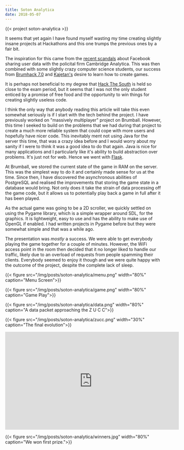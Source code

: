 ```yaml
---
title: Soton Analytica
date: 2018-05-07
---
```


{{< project soton-analytica >}}

It seems that yet again I have found myself wasting my time creating slightly insane projects at Hackathons and this one trumps the previous ones by a fair bit.

The inspiration for this came from the [recent scandals][fb-scandal] about Facebook sharing user data with the policital firm Cambridge Analytica. This was then combined with some slightly crazy
computer science students, our success from [Brumhack 7.0][brumhack] and [Kajetan's][kch] desire to learn how to create games.

It is perhaps not beneficial to my degree that [Hack The South][hts] is held so close to the exam period, but it seems that I was not the only student enticed by a promise of free food and the opportunity to
win things for creating slightly useless code.

I think the only way that anybody reading this article will take this even somewhat seriously is if I start with the tech behind the project. I have previously worked on "massively multiplayer" project on Brumball.
However, this time I seeked to build on the problems that we had during that project to create a much more reliable system that could cope with more users and hopefully have nicer code. This inevitably ment not
using Java for the server this time, that was a crazy idea before and I would worry about my sanity if I were to think it was a good idea to do that again. Java is nice for many applications and I particularly like
it's ability to build abstraction over problems. It's just not for web. Hence we went with [Flask][flask].

At Brumball, we stored the current state of the game in RAM on the server. This was the simplest way to do it and certainly made sense for us at the time. Since then, I have discovered the asynchronous abilities of
PostgreSQL and realised the improvements that storing the game state in a database would bring. Not only does it take the strain of data processing off the game code, but it allows us to potentially play back a game
in full after it has been played.

As the actual game was going to be a 2D scroller, we quickly settled on using the Pygame library, which is a simple wrapper around SDL, for the graphics. It is lightweight, easy to use and has the ability to make use of
OpenGL if enabled. I had written projects in Pygame before but they were somewhat simple and that was a while ago.

The presentation was *mostly* a success. We were able to get everybody playing the game together for a couple of minutes. However, the WiFi access point in the room then decided that it no longer liked to handle our traffic,
likely due to an overload of requests from people spamming their clients. Everybody seemed to enjoy it though and we were quite happy with the outcome of the project, despite the complete lack of sleep.

{{< figure src="/img/posts/soton-analytica/menu.png" width="80%" caption="Menu Screen">}}

{{< figure src="/img/posts/soton-analytica/game.png" width="80%" caption="Game Play">}}

{{< figure src="/img/posts/soton-analytica/data.png" width="80%" caption="A data packet approaching the Z U C C">}}

{{< figure src="/img/posts/soton-analytica/zucc.png" width="30%" caption="The final evolution">}}

<iframe src="https://www.facebook.com/plugins/video.php?href=https%3A%2F%2Fwww.facebook.com%2FHackTheSouthUK%2Fvideos%2F362808747563165%2F&show_text=0&width=560" width="560" height="315" style="border:none;overflow:hidden" scrolling="no" frameborder="0" allowTransparency="true" allowFullScreen="true"></iframe>

{{< figure src="/img/posts/soton-analytica/winners.jpg" width="80%" caption="We won first prize.">}}

[fb-scandal]: http://www.bbc.co.uk/news/technology-43649018
[brumhack]: /projects/brumball
[kch]: https://kajetan.ch/
[hts]: https://hackthesouth.co.uk
[flask]: http://flask.pocoo.org/

